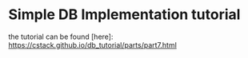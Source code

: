 # Simple DB Implementation tutorial
the tutorial can be found
[here]: https://cstack.github.io/db_tutorial/parts/part7.html

